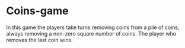 # Coins-game
In this game the players take turns removing coins from a pile of coins, always removing a non-zero square number of coins. The player who removes the last coin wins.
